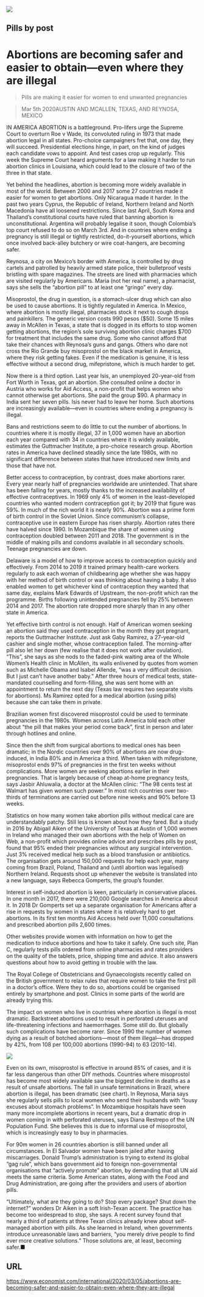 ![](./images/20200307_IRD001_0.jpg)

## Pills by post

# Abortions are becoming safer and easier to obtain—even where they are illegal

> Pills are making it easier for women to end unwanted pregnancies

> Mar 5th 2020AUSTIN AND MCALLEN, TEXAS, AND REYNOSA, MEXICO

IN AMERICA ABORTION is a battleground. Pro-lifers urge the Supreme Court to overturn Roe v Wade, its convoluted ruling in 1973 that made abortion legal in all states. Pro-choice campaigners fret that, one day, they will succeed. Presidential elections hinge, in part, on the kind of judges each candidate vows to appoint. And test cases crop up regularly. This week the Supreme Court heard arguments for a law making it harder to run abortion clinics in Louisiana, which could lead to the closure of two of the three in that state.

Yet behind the headlines, abortion is becoming more widely available in most of the world. Between 2000 and 2017 some 27 countries made it easier for women to get abortions. Only Nicaragua made it harder. In the past two years Cyprus, the Republic of Ireland, Northern Ireland and North Macedonia have all loosened restrictions. Since last April, South Korea and Thailand’s constitutional courts have ruled that banning abortion is unconstitutional. Argentina will probably legalise it soon, though Colombia’s top court refused to do so on March 3rd. And in countries where ending a pregnancy is still illegal or tightly restricted, do-it-yourself abortions, which once involved back-alley butchery or wire coat-hangers, are becoming safer.

Reynosa, a city on Mexico’s border with America, is controlled by drug cartels and patrolled by heavily armed state police, their bulletproof vests bristling with spare magazines. The streets are lined with pharmacies which are visited regularly by Americans. Maria (not her real name), a pharmacist, says she sells the “abortion pill” to at least one “gringo” every day.

Misoprostol, the drug in question, is a stomach-ulcer drug which can also be used to cause abortions. It is tightly regulated in America. In Mexico, where abortion is mostly illegal, pharmacies stock it next to cough drops and painkillers. The generic version costs 990 pesos ($50). Some 15 miles away in McAllen in Texas, a state that is dogged in its efforts to stop women getting abortions, the region’s sole surviving abortion clinic charges $700 for treatment that includes the same drug. Some who cannot afford that take their chances with Reynosa’s guns and gangs. Others who dare not cross the Rio Grande buy misoprostol on the black market in America, where they risk getting fakes. Even if the medication is genuine, it is less effective without a second drug, mifepristone, which is much harder to get.

Now there is a third option. Last year Isis, an unemployed 20-year-old from Fort Worth in Texas, got an abortion. She consulted online a doctor in Austria who works for Aid Access, a non-profit that helps women who cannot otherwise get abortions. She paid the group $90. A pharmacy in India sent her seven pills. Isis never had to leave her home. Such abortions are increasingly available—even in countries where ending a pregnancy is illegal.

Bans and restrictions seem to do little to cut the number of abortions. In countries where it is mostly illegal, 37 in 1,000 women have an abortion each year compared with 34 in countries where it is widely available, estimates the Guttmacher Institute, a pro-choice research group. Abortion rates in America have declined steadily since the late 1980s, with no significant difference between states that have introduced new limits and those that have not.

Better access to contraception, by contrast, does make abortions rarer. Every year nearly half of pregnancies worldwide are unintended. That share has been falling for years, mostly thanks to the increased availability of effective contraceptives. In 1969 only 4% of women in the least-developed countries who wanted modern contraception got it; by 2019 that figure was 59%. In much of the rich world it is nearly 90%. Abortion was a prime form of birth control in the Soviet Union. Since communism’s collapse, contraceptive use in eastern Europe has risen sharply. Abortion rates there have halved since 1990. In Mozambique the share of women using contraception doubled between 2011 and 2018. The government is in the middle of making pills and condoms available in all secondary schools. Teenage pregnancies are down.

Delaware is a model of how to improve access to contraception quickly and effectively. From 2014 to 2019 it trained primary health-care workers regularly to ask each woman of childbearing age whether she was happy with her method of birth control or was thinking about having a baby. It also enabled women to get whichever kind of contraception they wanted that same day, explains Mark Edwards of Upstream, the non-profit which ran the programme. Births following unintended pregnancies fell by 25% between 2014 and 2017. The abortion rate dropped more sharply than in any other state in America.

Yet effective birth control is not enough. Half of American women seeking an abortion said they used contraception in the month they got pregnant, reports the Guttmacher Institute. Just ask Gaby Ramirez, a 27-year-old cashier and single mother, whose contraception failed. The morning-after pill also let her down (few realise that it does not work after ovulation). “This”, she says as she nods to the faded-pink waiting area of the Whole Women’s Health clinic in McAllen, its walls enlivened by quotes from women such as Michelle Obama and Isabel Allende, “was a very difficult decision. But I just can’t have another baby.” After three hours of medical tests, state-mandated counselling and form-filling, she was sent home with an appointment to return the next day (Texas law requires two separate visits for abortions). Ms Ramirez opted for a medical abortion (using pills) because she can take them in private.

Brazilian women first discovered misoprostol could be used to terminate pregnancies in the 1980s. Women across Latin America told each other about “the pill that makes your period come back”, first in person and later through hotlines and online.

Since then the shift from surgical abortions to medical ones has been dramatic; in the Nordic countries over 90% of abortions are now drug-induced, in India 80% and in America a third. When taken with mifepristone, misoprostol ends 97% of pregnancies in the first ten weeks without complications. More women are seeking abortions earlier in their pregnancies. That is largely because of cheap at-home pregnancy tests, says Jasbir Ahluwalia, a doctor at the McAllen clinic: “The 98 cents test at Walmart has given women such power.” In most rich countries over two-thirds of terminations are carried out before nine weeks and 90% before 13 weeks.

Statistics on how many women take abortion pills without medical care are understandably patchy. Still less is known about how they fared. But a study in 2016 by Abigail Aiken of the University of Texas at Austin of 1,000 women in Ireland who managed their own abortions with the help of Women on Web, a non-profit which provides online advice and prescribes pills by post, found that 95% ended their pregnancies without any surgical intervention. Just 3% received medical help such as a blood transfusion or antibiotics. The organisation gets around 150,000 requests for help each year, many coming from Brazil, Poland, Thailand and (until abortion was legalised) Northern Ireland. Requests shoot up whenever the website is translated into a new language, says Rebecca Gomperts, the group’s founder.

Interest in self-induced abortion is keen, particularly in conservative places. In one month in 2017, there were 210,000 Google searches in America about it. In 2018 Dr Gomperts set up a separate organisation for Americans after a rise in requests by women in states where it is relatively hard to get abortions. In its first ten months Aid Access held over 11,000 consultations and prescribed abortion pills 2,600 times.

Other websites provide women with information on how to get the medication to induce abortions and how to take it safely. One such site, Plan C, regularly tests pills ordered from online pharmacies and rates providers on the quality of the tablets, price, shipping time and advice. It also answers questions about how to avoid getting in trouble with the law.

The Royal College of Obstetricians and Gynaecologists recently called on the British government to relax rules that require women to take the first pill in a doctor’s office. Were they to do so, abortions could be organised entirely by smartphone and post. Clinics in some parts of the world are already trying this.

The impact on women who live in countries where abortion is illegal is most dramatic. Backstreet abortions used to result in perforated uteruses and life-threatening infections and haemorrhages. Some still do. But globally such complications have become rarer. Since 1990 the number of women dying as a result of botched abortions—most of them illegal—has dropped by 42%, from 108 per 100,000 abortions (1990-94) to 63 (2010-14).

![](./images/20200307_IRC569.png)

Even on its own, misoprostol is effective in around 85% of cases, and it is far less dangerous than other DIY methods. Countries where misoprostol has become most widely available saw the biggest decline in deaths as a result of unsafe abortions. The fall in unsafe terminations in Brazil, where abortion is illegal, has been dramatic (see chart). In Reynosa, Maria says she regularly sells pills to local women who send their husbands with “lousy excuses about stomach problems”. In Mozambique hospitals have seen many more incomplete abortions in recent years, but a dramatic drop in women coming in with perforated uteruses, says Diana Restrepo of the UN Population Fund. She believes this is due to informal use of misoprostol, which is increasingly easy to buy in pharmacies.

For 90m women in 26 countries abortion is still banned under all circumstances. In El Salvador women have been jailed after having miscarriages. Donald Trump’s administration is trying to extend its global “gag rule”, which bans government aid to foreign non-governmental organisations that “actively promote” abortion, by demanding that all UN aid meets the same criteria. Some American states, along with the Food and Drug Administration, are going after the providers and users of abortion pills.

“Ultimately, what are they going to do? Stop every package? Shut down the internet?” wonders Dr Aiken in a soft Irish-Texan accent. The practice has become too widespread to stop, she says. A recent survey found that nearly a third of patients at three Texan clinics already knew about self-managed abortion with pills. As she learned in Ireland, when governments introduce unreasonable laws and barriers, “you merely drive people to find ever more creative solutions.” Those solutions are, at least, becoming safer.■

## URL

https://www.economist.com/international/2020/03/05/abortions-are-becoming-safer-and-easier-to-obtain-even-where-they-are-illegal
